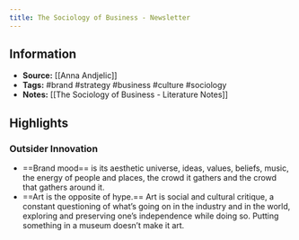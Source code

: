 ```yaml
---
title: The Sociology of Business - Newsletter
---
```

## Information
- **Source:** [[Anna Andjelic]]
- **Tags:** #brand #strategy #business #culture #sociology
- **Notes:** [[The Sociology of Business - Literature Notes]]

## Highlights
### Outsider Innovation
- ==Brand mood== is its aesthetic universe, ideas, values, beliefs, music, the energy of people and places, the crowd it gathers and the crowd that gathers around it.
- ==Art is the opposite of hype.== Art is social and cultural critique, a constant questioning of what’s going on in the industry and in the world, exploring and preserving one’s independence while doing so. Putting something in a museum doesn’t make it art.